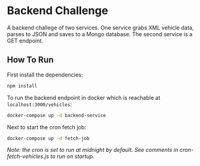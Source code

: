 # Backend Challenge

A backend challege of two services. One service grabs XML vehicle data, parses to JSON and saves to a Mongo database. The second service is a GET endpoint.

## How To Run

First install the dependencies:

```bash
npm install
```

To run the backend endpoint in docker which is reachable at ```localhost:3000/vehicles```:

```bash
docker-compose up -d backend-service
```

Next to start the cron fetch job:

```bash
docker-compose up -d fetch-job
```

*Note: the cron is set to run at midnight by default. See comments in cron-fetch-vehicles.js to run on startup.*
